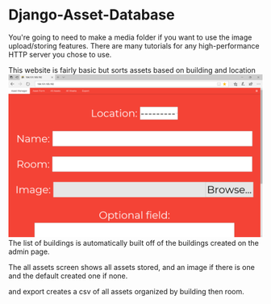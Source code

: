 # Django-Asset-Database

You're going to need to make a media folder if you want to use the image upload/storing features. There are many tutorials for any high-performance HTTP server you chose to use.

This website is fairly basic but sorts assets based on building and location 
![Main Form Screen](/DemoImages/MainSite.png "Main Form Screen")
The list of buildings is automatically built off of the buildings created on the admin page. 

The all assets screen shows all assets stored, and an image if there is one and the default created one if none.

and export creates a csv of all assets organized by building then room.
